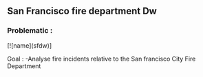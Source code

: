 <h2>San Francisco fire department Dw</h2>

<h3>Problematic :</h3>
[![name](sfdw)]

Goal : 
  -Analyse fire incidents relative to the San francisco City Fire Department
  
